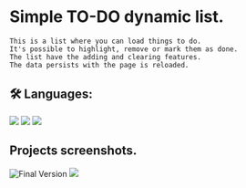 
# Simple TO-DO dynamic list.

```
This is a list where you can load things to do.
It's possible to highlight, remove or mark them as done.
The list have the adding and clearing features.
The data persists with the page is reloaded.
```

## 🛠 Languages:
![](https://img.shields.io/badge/-Javascript-white?logo=javascript&logoColor=yellow&style=flat)
![](https://img.shields.io/badge/-HTML-white?logo=html5&logoColor=orange&style=flat)
![](https://img.shields.io/badge/-CSS-white?logo=css3&logoColor=blue&style=flat)

## Projects screenshots.

![Final Version](https://i.imgur.com/YHpxWJ6.png)
![](https://i.imgur.com/zdyCwp3.png)